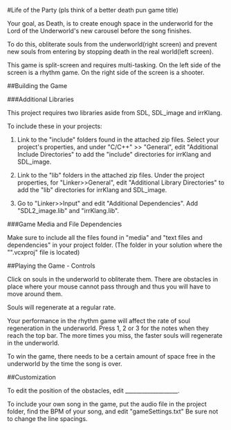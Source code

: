 #Life of the Party (pls think of a better death pun game title)

Your goal, as Death, is to create enough space in the underworld for the Lord of the Underworld's new carousel before the song finishes. 

To do this, obliterate souls from the underworld(right screen) and prevent new souls from entering by stopping death in the real world(left screen).

This game is split-screen and requires multi-tasking. On the left side of the screen is a rhythm game. On the right side of the screen is a shooter.

##Building the Game

###Additional Libraries

This project requires two libraries aside from SDL, SDL_image and irrKlang. 

To include these in your projects:

1)  Link to the "include" folders found in the attached zip files. Select your project's properties, and under "C/C++" >> "General", edit "Additional Include Directories" to add the "include" directories for irrKlang and SDL_image.

2) Link to the "lib" folders in the attached zip files. Under the project properties, for "Linker>>General", edit "Additional Library Directories" to add the "lib" directories for irrKlang and SDL_image.

3) Go to "Linker>>Input" and edit "Additional Dependencies". Add "SDL2_image.lib" and "irrKlang.lib".

###Game Media and File Dependencies

Make sure to include all the files found in "media" and "text files and dependencies" in your project folder. (The folder in your solution where the "".vcxproj" file is located)

##Playing the Game - Controls

Click on souls in the underworld to obliterate them. There are obstacles in place where your mouse cannot pass through and thus you will have to move around them.

Souls will regenerate at a regular rate.

Your performance in the rhythm game will affect the rate of soul regeneration in the underworld. Press 1, 2 or 3 for the notes when they reach the top bar. The more times you miss, the faster souls will regenerate in the underworld.

To win the game, there needs to be a certain amount of space free in the underworld by the time the song is over.

##Customization

To edit the position of the obstacles, edit ___________________.

To include your own song in the game, put the audio file in the project folder, find the BPM of your song, and edit "gameSettings.txt" Be sure not to change the line spacings.